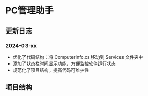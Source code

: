 # PC管理助手

## 更新日志

### 2024-03-xx
- 优化了代码结构：将 ComputerInfo.cs 移动到 Services 文件夹中
- 添加了状态栏时间显示功能，方便监控软件运行状态
- 规范化了项目结构，提高代码可维护性

## 项目结构